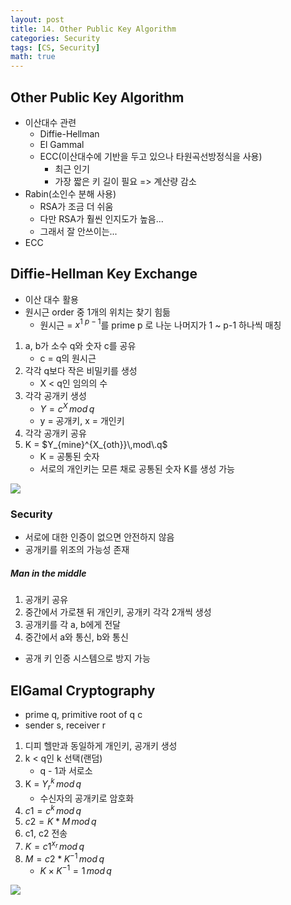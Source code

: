```yaml
---
layout: post
title: 14. Other Public Key Algorithm
categories: Security
tags: [CS, Security]
math: true
---
```


## Other Public Key Algorithm

- 이산대수 관련
  - Diffie-Hellman
  - El Gammal
  - ECC(이산대수에 기반을 두고 있으나 타원곡선방정식을 사용)
    - 최근 인기
    - 가장 짧은 키 길이 필요 => 계산량 감소
- Rabin(소인수 분해 사용)
  - RSA가 조금 더 쉬움
  - 다만 RSA가 훨씬 인지도가 높음...
  - 그래서 잘 안쓰이는...
- ECC

## Diffie-Hellman Key Exchange

- 이산 대수 활용
- 원시근 order 중 1개의 위치는 찾기 힘듦
  - 원시근 = $x^{1~p-1}$를 prime p 로 나눈 나머지가 1 ~ p-1 하나씩 매칭

1. a, b가 소수 q와 숫자 c를 공유
   - c = q의 원시근
2. 각각 q보다 작은 비밀키를 생성
   - X < q인 임의의 수
3. 각각 공개키 생성
   - $Y = c^{X}\,mod\, q$
   - y = 공개키, x = 개인키
4. 각각 공개키 공유
5. K = $Y_{mine}^{X_{oth}}\,mod\.q$
   - K = 공통된 숫자
   - 서로의 개인키는 모른 채로 공통된 숫자 K를 생성 가능

<img src="https://github.com/L-Hyun/L-Hyun.github.io/blob/main/assets/Security/8.png?raw=true" />

### Security

- 서로에 대한 인증이 없으면 안전하지 않음
- 공개키를 위조의 가능성 존재

##### Man in the middle

1. 공개키 공유
2. 중간에서 가로챈 뒤 개인키, 공개키 각각 2개씩 생성
3. 공개키를 각 a, b에게 전달
4. 중간에서 a와 통신, b와 통신

- 공개 키 인증 시스템으로 방지 가능

## ElGamal Cryptography

- prime q, primitive root of q c
- sender s, receiver r

1. 디피 헬만과 동일하게 개인키, 공개키 생성
2. k < q인 k 선택(랜덤)
   - q - 1과 서로소
3. K = $Y_r^k\,mod\,q$
   - 수신자의 공개키로 암호화
4. $c1 = c^k\,mod\,q$
5. $c2 = K*M\,mod\,q$
6. c1, c2 전송
7. $K = c1^{x_r}\,mod\,q$
8. $M = c2*K^{-1}\,mod\,q$
   - $K \times K^{-1} = 1\,mod\,q$

<img src="https://github.com/L-Hyun/L-Hyun.github.io/blob/main/assets/Security/9.png?raw=true" />
